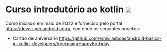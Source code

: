 # Curso introdutório ao kotlin  <img src="https://cdn.jsdelivr.net/gh/devicons/devicon/icons/kotlin/kotlin-original-wordmark.svg" />

Curso iniciado em maio de 2022 e fornecido pelo portal https://developer.android.com/, contendo os seguintes projetos:

- Cartão de aniversário https://github.com/vinivilasboas/android-basics-in-kotlin-developers/tree/main/HappyBirthday